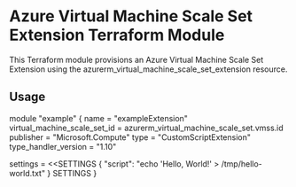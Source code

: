 # Azure Virtual Machine Scale Set Extension Terraform Module

This Terraform module provisions an Azure Virtual Machine Scale Set Extension using the azurerm_virtual_machine_scale_set_extension resource.

## Usage

module "example" {
  name                         = "exampleExtension"
  virtual_machine_scale_set_id = azurerm_virtual_machine_scale_set.vmss.id
  publisher                    = "Microsoft.Compute"
  type                         = "CustomScriptExtension"
  type_handler_version         = "1.10"

  settings = <<SETTINGS
    {
        "script": "echo 'Hello, World!' > /tmp/hello-world.txt"
    }
SETTINGS
}
